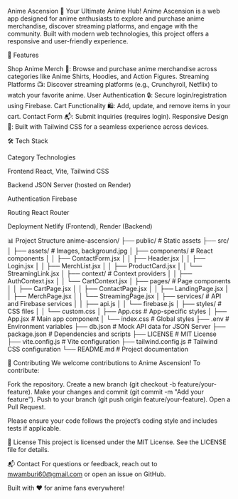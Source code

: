 Anime Ascension 🎉
Your Ultimate Anime Hub!
Anime Ascension is a 
web app designed for anime enthusiasts to explore and purchase anime merchandise, discover streaming platforms, and engage with the community. Built with modern web technologies, this project offers a responsive and user-friendly experience.

🚀 Features

Shop Anime Merch 🛒: Browse and purchase anime merchandise across categories like Anime Shirts, Hoodies, and Action Figures.
Streaming Platforms 📺: Discover streaming platforms (e.g., Crunchyroll, Netflix) to watch your favorite anime.
User Authentication 🔒: Secure login/registration using Firebase.
Cart Functionality 🛍️: Add, update, and remove items in your cart.
Contact Form 📬: Submit inquiries (requires login).
Responsive Design 📱: Built with Tailwind CSS for a seamless experience across devices.


🛠️ Tech Stack



Category
Technologies



Frontend
React, Vite, Tailwind CSS


Backend
JSON Server (hosted on Render)


Authentication
Firebase


Routing
React Router


Deployment
Netlify (Frontend), Render (Backend)



📊 Project Structure
anime-ascension/
├── public/                  # Static assets
├── src/
│   ├── assets/             # Images, background.jpg
│   ├── components/         # React components
│   │   ├── ContactForm.jsx
│   │   ├── Header.jsx
│   │   ├── Login.jsx
│   │   ├── MerchList.jsx
│   │   ├── ProductCard.jsx
│   │   └── StreamingLink.jsx
│   ├── context/            # Context providers
│   │   ├── AuthContext.jsx
│   │   └── CartContext.jsx
│   ├── pages/              # Page components
│   │   ├── CartPage.jsx
│   │   ├── ContactPage.jsx
│   │   ├── LandingPage.jsx
│   │   ├── MerchPage.jsx
│   │   └── StreamingPage.jsx
│   ├── services/           # API and Firebase services
│   │   ├── api.js
│   │   └── firebase.js
│   ├── styles/             # CSS files
│   │   └── custom.css
│   ├── App.css             # App-specific styles
│   ├── App.jsx             # Main app component
│   └── index.css           # Global styles
├── .env                    # Environment variables
├── db.json                 # Mock API data for JSON Server
├── package.json            # Dependencies and scripts
├── LICENSE                 # MIT License
├── vite.config.js          # Vite configuration
├── tailwind.config.js      # Tailwind CSS configuration
└── README.md               # Project documentation


🤝 Contributing
We welcome contributions to Anime Ascension! To contribute:

Fork the repository.
Create a new branch (git checkout -b feature/your-feature).
Make your changes and commit (git commit -m "Add your feature").
Push to your branch (git push origin feature/your-feature).
Open a Pull Request.

Please ensure your code follows the project’s coding style and includes tests if applicable.

📜 License
This project is licensed under the MIT License. See the LICENSE file for details.

📬 Contact
For questions or feedback, reach out to mwamburi60@gmail.com or open an issue on GitHub.

Built with ❤️ for anime fans everywhere!

